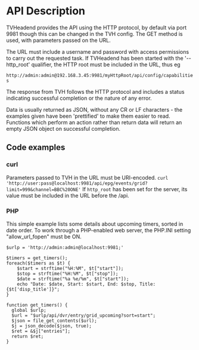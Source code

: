 # API Description
TVHeadend provides the API using the HTTP protocol, by default via port 9981 though this can be changed in the TVH config. The GET method is used, with parameters passed on the URL.

The URL must include a username and password with access permissions to carry out the requested task. If TVHeadend has been started with the '--http_root' qualifier, the HTTP root must be included in the URL, thus eg

`http://admin:admin@192.168.3.45:9981/myHttpRoot/api/config/capabilities`

The response from TVH follows the HTTP protocol and includes a status indicating successful completion or the nature of any error.

Data is usually returned as JSON, without any CR or LF characters - the examples given have been 'prettified' to make them easier to read. Functions which perform an action rather than return data will return an empty JSON object on successful completion.
## Code examples
### curl
Parameters passed to TVH in the URL must be URI-encoded.
`curl 'http://user:pass@localhost:9981/api/epg/events/grid?limit=999&channel=BBC%20ONE'`
If `http_root` has been set for the server, its value must be included in the URL before the /api.
### PHP
This simple example lists some details about upcoming timers, sorted in date order. To work through a PHP-enabled web server, the PHP.INI setting "allow_url_fopen" must be ON.
```
$urlp = 'http://admin:admin@localhost:9981;'

$timers = get_timers();
foreach($timers as $t) {
    $start = strftime("%H:%M", $t["start"]);
    $stop = strftime("%H:%M", $t["stop"]);
    $date = strftime("%a %e/%m", $t["start"]);
    echo "Date: $date, Start: $start, End: $stop, Title: {$t['disp_title']}";
}

function get_timers() {
  global $urlp;
  $url = "$urlp/api/dvr/entry/grid_upcoming?sort=start";
  $json = file_get_contents($url);
  $j = json_decode($json, true);
  $ret = &$j["entries"];
  return $ret;
}
```
